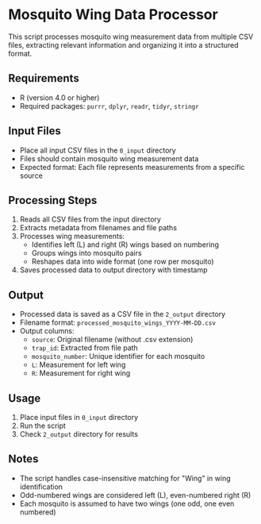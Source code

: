 # Mosquito Wing Data Processor

This script processes mosquito wing measurement data from multiple CSV files, extracting relevant information and organizing it into a structured format.

## Requirements
- R (version 4.0 or higher)
- Required packages: `purrr`, `dplyr`, `readr`, `tidyr`, `stringr`

## Input Files
- Place all input CSV files in the `0_input` directory
- Files should contain mosquito wing measurement data
- Expected format: Each file represents measurements from a specific source

## Processing Steps
1. Reads all CSV files from the input directory
2. Extracts metadata from filenames and file paths
3. Processes wing measurements:
   - Identifies left (L) and right (R) wings based on numbering
   - Groups wings into mosquito pairs
   - Reshapes data into wide format (one row per mosquito)
4. Saves processed data to output directory with timestamp

## Output
- Processed data is saved as a CSV file in the `2_output` directory
- Filename format: `processed_mosquito_wings_YYYY-MM-DD.csv`
- Output columns:
  - `source`: Original filename (without .csv extension)
  - `trap_id`: Extracted from file path
  - `mosquito_number`: Unique identifier for each mosquito
  - `L`: Measurement for left wing
  - `R`: Measurement for right wing

## Usage
1. Place input files in `0_input` directory
2. Run the script
3. Check `2_output` directory for results

## Notes
- The script handles case-insensitive matching for "Wing" in wing identification
- Odd-numbered wings are considered left (L), even-numbered right (R)
- Each mosquito is assumed to have two wings (one odd, one even numbered)